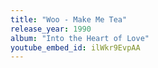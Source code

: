 ```yaml
---
title: "Woo - Make Me Tea"
release_year: 1990
album: "Into the Heart of Love"
youtube_embed_id: ilWkr9EvpAA
---
```

